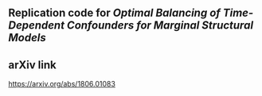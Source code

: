 ## Replication code for *Optimal Balancing of Time-Dependent Confounders for Marginal Structural Models*

## arXiv link
<https://arxiv.org/abs/1806.01083>
